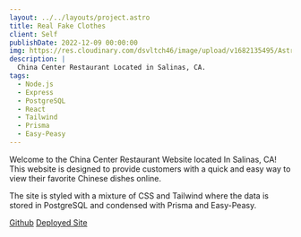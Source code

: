 ```yaml
---
layout: ../../layouts/project.astro
title: Real Fake Clothes
client: Self
publishDate: 2022-12-09 00:00:00
img: https://res.cloudinary.com/dsvltch46/image/upload/v1682135495/Astro%20Portfolio/Images/china_center_restaurant_menu_page_bhsypz.png
description: |
  China Center Restaurant Located in Salinas, CA.
tags:
  - Node.js
  - Express
  - PostgreSQL
  - React
  - Tailwind
  - Prisma
  - Easy-Peasy
---
```


Welcome to the China Center Restaurant Website located In Salinas, CA! This website is designed to provide customers with a quick and easy way to view their favorite Chinese dishes online.

The site is styled with a mixture of CSS and Tailwind where the data is stored in PostgreSQL and condensed with Prisma and Easy-Peasy.

<div className="mt-2" >
<a className="border p-2 rounded-full items-center hover:text-cyan-400" href="https://github.com/Dudes-Being-Dudes/Big-Trouble-In-Little-China" >Github</a>
<a className="border p-2 rounded-full items-center hover:text-cyan-400" href="https://china-center-restaurant.fly.dev/menu">Deployed Site</a>
</div>
